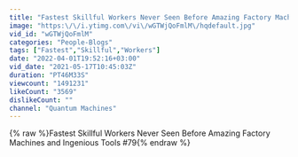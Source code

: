 ```yaml
---
title: "Fastest Skillful Workers Never Seen Before Amazing Factory Machines and Ingenious Tools #79"
image: "https:\/\/i.ytimg.com\/vi\/wGTWjQoFmlM\/hqdefault.jpg"
vid_id: "wGTWjQoFmlM"
categories: "People-Blogs"
tags: ["Fastest","Skillful","Workers"]
date: "2022-04-01T19:52:16+03:00"
vid_date: "2021-05-17T10:45:03Z"
duration: "PT46M33S"
viewcount: "1491231"
likeCount: "3569"
dislikeCount: ""
channel: "Quantum Machines"
---
```

{% raw %}Fastest Skillful Workers Never Seen Before Amazing Factory Machines and Ingenious Tools #79{% endraw %}
